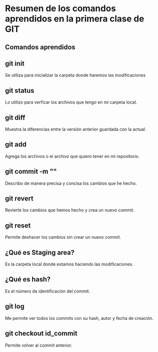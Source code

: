 # Resumen de los comandos aprendidos en la primera clase de GIT

## Comandos aprendidos

## git init
Se utiliza para inicializar la carpeta donde haremos las modificaciones

## git status
Lo utilizo para verficar los archivos que tengo en mi carpeta local.

## git diff
Muestra la diferencias entre la versión anterior guardada con la actual.

## git add
Agrega los archivos o el archivo que quiero tener en mi repositorio.

## git commit -m ""
Describo de manera precisa y concisa los cambios que he hecho.

## git revert
Revierte los cambios que hemos hecho y crea un nuevo commit.

## git reset
Permite deshacer los cambios sin crear un nuevo commit.

## ¿Qué es Staging area?
Es la carpeta local donde estamos haciendo las modificaciones.

## ¿Qué es hash?
Es el número de identificación del commit.

## git log
Me permite ver todos los commits con su hash, autor y fecha de creación.

## git checkout id_commit
Permite volver al commit anterior.
